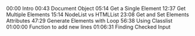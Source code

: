 00:00 Intro
00:43 Document Object
05:14 Get a Single Element
12:37 Get Multiple Elements
15:14 NodeList vs HTMLList
23:08 Get and Set Elements Attributes
47:29 Generate Elements with Loop
56:38 Using Classlist
01:00:00 Function to add new lines
01:06:31 Finding Checked Input
